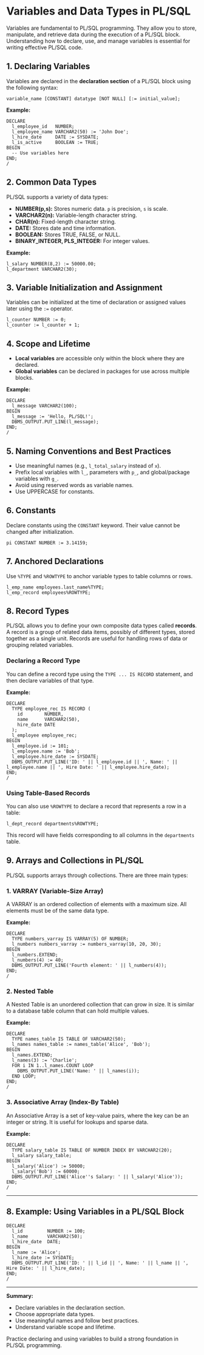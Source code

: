# Variables and Data Types in PL/SQL

Variables are fundamental to PL/SQL programming. They allow you to store, manipulate, and retrieve data during the execution of a PL/SQL block. Understanding how to declare, use, and manage variables is essential for writing effective PL/SQL code.

## 1. Declaring Variables

Variables are declared in the **declaration section** of a PL/SQL block using the following syntax:

```plsql
variable_name [CONSTANT] datatype [NOT NULL] [:= initial_value];
```

**Example:**
```plsql
DECLARE
  l_employee_id   NUMBER;
  l_employee_name VARCHAR2(50) := 'John Doe';
  l_hire_date     DATE := SYSDATE;
  l_is_active     BOOLEAN := TRUE;
BEGIN
  -- Use variables here
END;
/ 
```

## 2. Common Data Types

PL/SQL supports a variety of data types:

- **NUMBER(p,s):** Stores numeric data. `p` is precision, `s` is scale.
- **VARCHAR2(n):** Variable-length character string.
- **CHAR(n):** Fixed-length character string.
- **DATE:** Stores date and time information.
- **BOOLEAN:** Stores TRUE, FALSE, or NULL.
- **BINARY_INTEGER, PLS_INTEGER:** For integer values.

**Example:**
```plsql
l_salary NUMBER(8,2) := 50000.00;
l_department VARCHAR2(30);
```

## 3. Variable Initialization and Assignment

Variables can be initialized at the time of declaration or assigned values later using the `:=` operator.

```plsql
l_counter NUMBER := 0;
l_counter := l_counter + 1;
```

## 4. Scope and Lifetime

- **Local variables** are accessible only within the block where they are declared.
- **Global variables** can be declared in packages for use across multiple blocks.

**Example:**
```plsql
DECLARE
  l_message VARCHAR2(100);
BEGIN
  l_message := 'Hello, PL/SQL!';
  DBMS_OUTPUT.PUT_LINE(l_message);
END;
/ 
```

## 5. Naming Conventions and Best Practices

- Use meaningful names (e.g., `l_total_salary` instead of `x`).
- Prefix local variables with `l_`, parameters with `p_`, and global/package variables with `g_`.
- Avoid using reserved words as variable names.
- Use UPPERCASE for constants.

## 6. Constants

Declare constants using the `CONSTANT` keyword. Their value cannot be changed after initialization.

```plsql
pi CONSTANT NUMBER := 3.14159;
```

## 7. Anchored Declarations

Use `%TYPE` and `%ROWTYPE` to anchor variable types to table columns or rows.

```plsql
l_emp_name employees.last_name%TYPE;
l_emp_record employees%ROWTYPE;
```

## 8. Record Types

PL/SQL allows you to define your own composite data types called **records**. A record is a group of related data items, possibly of different types, stored together as a single unit. Records are useful for handling rows of data or grouping related variables.

### Declaring a Record Type

You can define a record type using the `TYPE ... IS RECORD` statement, and then declare variables of that type.

**Example:**
```plsql
DECLARE
  TYPE employee_rec IS RECORD (
    id        NUMBER,
    name      VARCHAR2(50),
    hire_date DATE
  );
  l_employee employee_rec;
BEGIN
  l_employee.id := 101;
  l_employee.name := 'Bob';
  l_employee.hire_date := SYSDATE;
  DBMS_OUTPUT.PUT_LINE('ID: ' || l_employee.id || ', Name: ' || l_employee.name || ', Hire Date: ' || l_employee.hire_date);
END;
/ 
```

### Using Table-Based Records

You can also use `%ROWTYPE` to declare a record that represents a row in a table:

```plsql
l_dept_record departments%ROWTYPE;
```

This record will have fields corresponding to all columns in the `departments` table.
## 9. Arrays and Collections in PL/SQL

PL/SQL supports arrays through collections. There are three main types:

### 1. VARRAY (Variable-Size Array)
A VARRAY is an ordered collection of elements with a maximum size. All elements must be of the same data type.

**Example:**
```plsql
DECLARE
  TYPE numbers_varray IS VARRAY(5) OF NUMBER;
  l_numbers numbers_varray := numbers_varray(10, 20, 30);
BEGIN
  l_numbers.EXTEND;
  l_numbers(4) := 40;
  DBMS_OUTPUT.PUT_LINE('Fourth element: ' || l_numbers(4));
END;
/ 
```

### 2. Nested Table
A Nested Table is an unordered collection that can grow in size. It is similar to a database table column that can hold multiple values.

**Example:**
```plsql
DECLARE
  TYPE names_table IS TABLE OF VARCHAR2(50);
  l_names names_table := names_table('Alice', 'Bob');
BEGIN
  l_names.EXTEND;
  l_names(3) := 'Charlie';
  FOR i IN 1..l_names.COUNT LOOP
    DBMS_OUTPUT.PUT_LINE('Name: ' || l_names(i));
  END LOOP;
END;
/ 
```

### 3. Associative Array (Index-By Table)
An Associative Array is a set of key-value pairs, where the key can be an integer or string. It is useful for lookups and sparse data.

**Example:**
```plsql
DECLARE
  TYPE salary_table IS TABLE OF NUMBER INDEX BY VARCHAR2(20);
  l_salary salary_table;
BEGIN
  l_salary('Alice') := 50000;
  l_salary('Bob') := 60000;
  DBMS_OUTPUT.PUT_LINE('Alice''s Salary: ' || l_salary('Alice'));
END;
/ 
```

---

## 8. Example: Using Variables in a PL/SQL Block

```plsql
DECLARE
  l_id         NUMBER := 100;
  l_name       VARCHAR2(50);
  l_hire_date  DATE;
BEGIN
  l_name := 'Alice';
  l_hire_date := SYSDATE;
  DBMS_OUTPUT.PUT_LINE('ID: ' || l_id || ', Name: ' || l_name || ', Hire Date: ' || l_hire_date);
END;
/ 
```

---

**Summary:**

- Declare variables in the declaration section.
- Choose appropriate data types.
- Use meaningful names and follow best practices.
- Understand variable scope and lifetime.

Practice declaring and using variables to build a strong foundation in PL/SQL programming.
